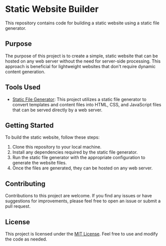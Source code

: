 # Static Website Builder

This repository contains code for building a static website using a static file generator.

## Purpose

The purpose of this project is to create a simple, static website that can be hosted on any web server without the need for server-side processing. This approach is beneficial for lightweight websites that don't require dynamic content generation.

## Tools Used

- [Static File Generator](https://example.com): This project utilizes a static file generator to convert templates and content files into HTML, CSS, and JavaScript files that can be served directly by a web server.

## Getting Started

To build the static website, follow these steps:

1. Clone this repository to your local machine.
2. Install any dependencies required by the static file generator.
3. Run the static file generator with the appropriate configuration to generate the website files.
4. Once the files are generated, they can be hosted on any web server.

## Contributing

Contributions to this project are welcome. If you find any issues or have suggestions for improvements, please feel free to open an issue or submit a pull request.

## License

This project is licensed under the [MIT License](LICENSE). Feel free to use and modify the code as needed.